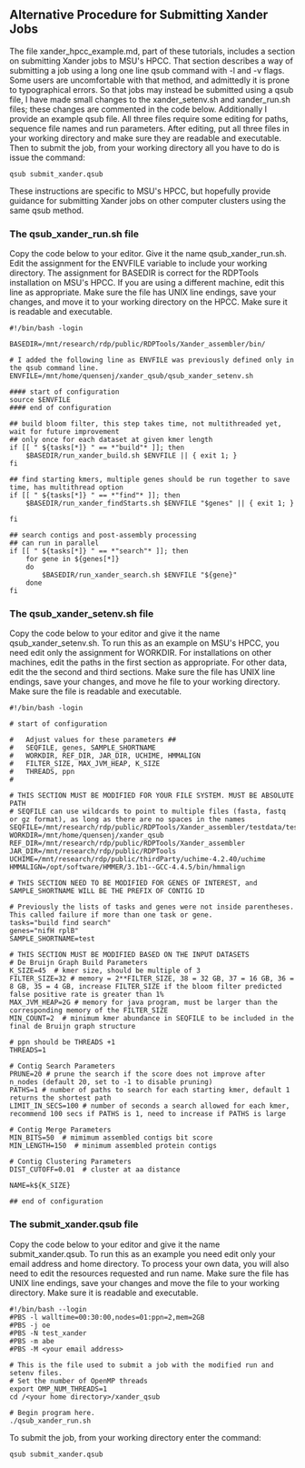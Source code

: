## Alternative Procedure for Submitting Xander Jobs
The file xander_hpcc_example.md, part of these tutorials, includes a section on submitting Xander jobs to MSU's HPCC. That section describes a way of submitting a job using a long one line qsub command with -l and -v flags. Some users are uncomfortable with that method, and admittedly it is prone to typographical errors. So that jobs may instead be submitted using a qsub file, I have made small changes to the xander_setenv.sh and xander_run.sh files; these changes are commented in the code below. Additionally I provide an example qsub file. All three files require some editing for paths, sequence file names and run parameters. After editing, put all three files in your working directory and make sure they are readable and executable. Then to submit the job, from your working directory all you have to do is issue the command:  

    qsub submit_xander.qsub

These instructions are specific to MSU's HPCC, but hopefully provide guidance for submitting Xander jobs on other computer clusters using the same qsub method.  

### The qsub_xander_run.sh file
Copy the code below to your editor. Give it the name qsub_xander_run.sh. Edit the assignment for the ENVFILE variable to include your working directory. The assignment for BASEDIR is correct for the RDPTools installation on MSU's HPCC. If you are using a different machine, edit this line as appropriate. Make sure the file has UNIX line endings, save your changes, and move it to your working directory on the HPCC. Make sure it is readable and executable.  

    #!/bin/bash -login

    BASEDIR=/mnt/research/rdp/public/RDPTools/Xander_assembler/bin/
    
    # I added the following line as ENVFILE was previously defined only in the qsub command line.
    ENVFILE=/mnt/home/quensenj/xander_qsub/qsub_xander_setenv.sh

    #### start of configuration
    source $ENVFILE
    #### end of configuration

    ## build bloom filter, this step takes time, not multithreaded yet, wait for future improvement
    ## only once for each dataset at given kmer length
    if [[ " ${tasks[*]} " == *"build"* ]]; then
    	$BASEDIR/run_xander_build.sh $ENVFILE || { exit 1; }
    fi

    ## find starting kmers, multiple genes should be run together to save time, has multithread option
    if [[ " ${tasks[*]} " == *"find"* ]]; then
    	$BASEDIR/run_xander_findStarts.sh $ENVFILE "$genes" || { exit 1; }

    fi

    ## search contigs and post-assembly processing
    ## can run in parallel
    if [[ " ${tasks[*]} " == *"search"* ]]; then
    	for gene in ${genes[*]}
		do
			$BASEDIR/run_xander_search.sh $ENVFILE "${gene}"
		done
    fi

### The qsub_xander_setenv.sh file
Copy the code below to your editor and give it the name qsub_xander_setenv.sh. To run this as an example on MSU's HPCC, you need edit only the assignment for WORKDIR. For installations on other machines, edit the paths in the first section as appropriate. For other data, edit the the second and third sections. Make sure the file has UNIX line endings, save your changes, and move he file to your working directory. Make sure the file is readable and executable.  

    #!/bin/bash -login

    # start of configuration

    #   Adjust values for these parameters ##
    #   SEQFILE, genes, SAMPLE_SHORTNAME
    #   WORKDIR, REF_DIR, JAR_DIR, UCHIME, HMMALIGN
    #   FILTER_SIZE, MAX_JVM_HEAP, K_SIZE
    #   THREADS, ppn
    #

    # THIS SECTION MUST BE MODIFIED FOR YOUR FILE SYSTEM. MUST BE ABSOLUTE PATH
    # SEQFILE can use wildcards to point to multiple files (fasta, fastq or gz format), as long as there are no spaces in the names
    SEQFILE=/mnt/research/rdp/public/RDPTools/Xander_assembler/testdata/test_reads.fa
    WORKDIR=/mnt/home/quensenj/xander_qsub
    REF_DIR=/mnt/research/rdp/public/RDPTools/Xander_assembler
    JAR_DIR=/mnt/research/rdp/public/RDPTools
    UCHIME=/mnt/research/rdp/public/thirdParty/uchime-4.2.40/uchime
    HMMALIGN=/opt/software/HMMER/3.1b1--GCC-4.4.5/bin/hmmalign

    # THIS SECTION NEED TO BE MODIFIED FOR GENES OF INTEREST, and SAMPLE_SHORTNAME WILL BE THE PREFIX OF CONTIG ID

    # Previously the lists of tasks and genes were not inside parentheses. This called failure if more than one task or gene.
    tasks="build find search"
    genes="nifH rplB"
    SAMPLE_SHORTNAME=test

    # THIS SECTION MUST BE MODIFIED BASED ON THE INPUT DATASETS
    # De Bruijn Graph Build Parameters
    K_SIZE=45  # kmer size, should be multiple of 3
    FILTER_SIZE=32 # memory = 2**FILTER_SIZE, 38 = 32 GB, 37 = 16 GB, 36 = 8 GB, 35 = 4 GB, increase FILTER_SIZE if the bloom filter predicted false positive rate is greater than 1%
    MAX_JVM_HEAP=2G # memory for java program, must be larger than the corresponding memory of the FILTER_SIZE
    MIN_COUNT=2  # minimum kmer abundance in SEQFILE to be included in the final de Bruijn graph structure

    # ppn should be THREADS +1
    THREADS=1

    # Contig Search Parameters
    PRUNE=20 # prune the search if the score does not improve after n_nodes (default 20, set to -1 to disable pruning)
    PATHS=1 # number of paths to search for each starting kmer, default 1 returns the shortest path
    LIMIT_IN_SECS=100 # number of seconds a search allowed for each kmer, recommend 100 secs if PATHS is 1, need to increase if PATHS is large 

    # Contig Merge Parameters
    MIN_BITS=50  # mimimum assembled contigs bit score
    MIN_LENGTH=150  # minimum assembled protein contigs

    # Contig Clustering Parameters
    DIST_CUTOFF=0.01  # cluster at aa distance 

    NAME=k${K_SIZE}

    ## end of configuration

### The submit_xander.qsub file
Copy the code below to your editor and give it the name submit_xander.qsub. To run this as an example you need edit only your email address and home directory. To process your own data, you will also need to edit the resources requested and run name. Make sure the file has UNIX line endings, save your changes and move the file to your working directory. Make sure it is readable and executable.

    #!/bin/bash --login
    #PBS -l walltime=00:30:00,nodes=01:ppn=2,mem=2GB
    #PBS -j oe
    #PBS -N test_xander
    #PBS -m abe
    #PBS -M <your email address>

    # This is the file used to submit a job with the modified run and setenv files.
    # Set the number of OpenMP threads
    export OMP_NUM_THREADS=1
    cd /<your home directory>/xander_qsub

    # Begin program here.
    ./qsub_xander_run.sh


To submit the job, from your working directory enter the command:  

    qsub submit_xander.qsub
